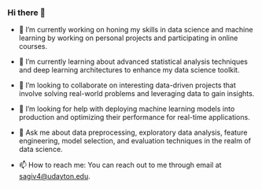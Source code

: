 ### Hi there 👋
- 🔭 I’m currently working on honing my skills in data science and machine learning by working on personal projects and participating in online courses.

- 🌱  I’m currently learning about advanced statistical analysis techniques and deep learning architectures to enhance my data science toolkit.

- 👯 I’m looking to collaborate on interesting data-driven projects that involve solving real-world problems and leveraging data to gain insights.
- 🤔  I’m looking for help with deploying machine learning models into production and optimizing their performance for real-time applications.
- 💬 Ask me about data preprocessing, exploratory data analysis, feature engineering, model selection, and evaluation techniques in the realm of data science.
- 📫 How to reach me: You can reach out to me through email at sagiv4@udayton.edu.

<!--
**sagiv4/sagiv4** is a ✨ _special_ ✨ repository because its `README.md` (this file) appears on your GitHub profile.

Here are some ideas - 🔭 I’m currently working on honing my skills in data science and machine learning by working on personal projects and participating in online courses.

- 🌱  I’m currently learning about advanced statistical analysis techniques and deep learning architectures to enhance my data science toolkit.

- 👯 I’m looking to collaborate on interesting data-driven projects that involve solving real-world problems and leveraging data to gain insights.
- 🤔  I’m looking for help with deploying machine learning models into production and optimizing their performance for real-time applications.
- 💬 Ask me about data preprocessing, exploratory data analysis, feature engineering, model selection, and evaluation techniques in the realm of data science.
- 📫 How to reach me: You can reach out to me through email at sagiv4@udayton.edu.to get you started:


- 😄 Pronouns: He/Him
- ⚡ Fun fact: I'm an avid hiker and have climbed several peaks over [mention a number] feet in the last few years!
-->

